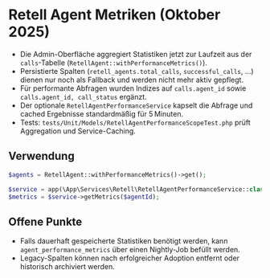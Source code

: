 # Retell Agent Metriken (Oktober 2025)

- Die Admin-Oberfläche aggregiert Statistiken jetzt zur Laufzeit aus der `calls`-Tabelle (`RetellAgent::withPerformanceMetrics()`).
- Persistierte Spalten (`retell_agents.total_calls`, `successful_calls`, …) dienen nur noch als Fallback und werden nicht mehr aktiv gepflegt.
- Für performante Abfragen wurden Indizes auf `calls.agent_id` sowie `calls.agent_id, call_status` ergänzt.
- Der optionale `RetellAgentPerformanceService` kapselt die Abfrage und cached Ergebnisse standardmäßig für 5 Minuten.
- Tests: `tests/Unit/Models/RetellAgentPerformanceScopeTest.php` prüft Aggregation und Service-Caching.

## Verwendung

```php
$agents = RetellAgent::withPerformanceMetrics()->get();

$service = app(\App\Services\Retell\RetellAgentPerformanceService::class);
$metrics = $service->getMetrics($agentId);
```

## Offene Punkte

- Falls dauerhaft gespeicherte Statistiken benötigt werden, kann `agent_performance_metrics` über einen Nightly-Job befüllt werden.
- Legacy-Spalten können nach erfolgreicher Adoption entfernt oder historisch archiviert werden.

